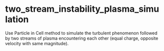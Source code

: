 # two_stream_instability_plasma_simulation
Use Particle in Cell method to simulate the turbulent phenomenon followed by two streams of plasma encountering each other (equal charge, opposite velocity with same magnitude).
